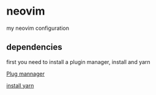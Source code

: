# neovim
 my neovim configuration

## dependencies

first you need to install a plugin manager, install and yarn

[Plug mannager](https://github.com/junegunn/vim-plug)

[install yarn](https://classic.yarnpkg.com/en/docs/install/#debian-stable)
